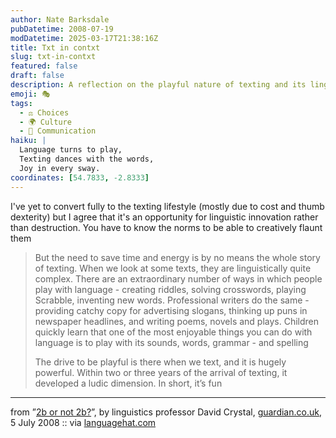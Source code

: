 ```yaml
---
author: Nate Barksdale
pubDatetime: 2008-07-19
modDatetime: 2025-03-17T21:38:16Z
title: Txt in contxt
slug: txt-in-contxt
featured: false
draft: false
description: A reflection on the playful nature of texting and its linguistic creativity, featuring insights from linguistics professor David Crystal.
emoji: 🎭
tags:
  - ⚖️ Choices
  - 🌍 Culture
  - 💬 Communication
haiku: |
  Language turns to play,  
  Texting dances with the words,  
  Joy in every sway.
coordinates: [54.7833, -2.8333]
---
```


I've yet to convert fully to the texting lifestyle (mostly due to cost and thumb dexterity) but I agree that it's an opportunity for linguistic innovation rather than destruction. You have to know the norms to be able to creatively flaunt them

> But the need to save time and energy is by no means the whole story of texting. When we look at some texts, they are linguistically quite complex. There are an extraordinary number of ways in which people play with language - creating riddles, solving crosswords, playing Scrabble, inventing new words. Professional writers do the same - providing catchy copy for advertising slogans, thinking up puns in newspaper headlines, and writing poems, novels and plays. Children quickly learn that one of the most enjoyable things you can do with language is to play with its sounds, words, grammar - and spelling
>
> The drive to be playful is there when we text, and it is hugely powerful. Within two or three years of the arrival of texting, it developed a ludic dimension. In short, it’s fun

---

from ”[2b or not 2b?](http://books.guardian.co.uk/departments/referenceandlanguages/story/0,,2289259,00.html)”, by linguistics professor David Crystal, [guardian.co.uk](http://books.guardian.co.uk/), 5 July 2008 :: via [languagehat.com](http://www.languagehat.com/archives/003178.php#more)
